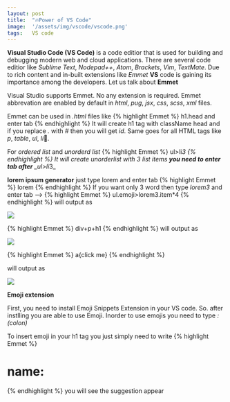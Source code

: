 ```yaml
---
layout: post
title:  "🔥Power of VS Code"
image:  '/assets/img/vscode/vscode.png'
tags:   VS code
---
```


**Visual Studio Code (VS Code)** is a code editior that is used for building and debugging modern web and cloud applications. 
There are several code editior like _Sublime Text_, _Nodepad++_, _Atom_, _Brackets_, _Vim_, _TextMate_. Due to rich content and in-built extensions like _Emmet_ **VS** code is gaining its importance among the developers. 
Let us talk about **Emmet** 

Visual Studio supports Emmet. No any extension is required. Emmet abbrevation are enabled by default in _html_, _pug_, _jsx_, _css_, _scss_, _xml_ files. 

Emmet can be used in _.html_ files like 
{% highlight Emmet %}
h1.head and enter tab
{% endhighlight %}
It will create h1 tag with className head and if you replace _._ with _#_ then you will get _id_. Same goes for all HTML tags like _p_, _table_, _ul_, _li_🤨.

For _ordered list_ and _unorderd list_ 
{% highlight Emmet %}
ul>li*3 
{% endhighlight %}
It will create unorderlist with _3_ list items **you need to enter tab after** _ul>li*3_

**lorem ipsum generator**
just type lorem and enter tab
{% highlight Emmet %}
lorem
{% endhighlight %}
If you want only 3 word then type _lorem3_ and enter tab -->
{% highlight Emmet %}
ul.emoji>lorem3.item*4
{% endhighlight %}
will output as

![]({{site.baseurl}}/assets/img/vscode/img.PNG)

{% highlight Emmet %}
div+p+h1
{% endhighlight %}
will output as

![]({{site.baseurl}}/assets/img/vscode/div.PNG)

{% highlight Emmet %}
a{click me}
{% endhighlight %}

will output as

![]({{site.baseurl}}/assets/img/vscode/click.PNG)

**Emoji extension**

First, you need to install Emoji Snippets Extension in your VS code. So. after instlling you are able to use Emoji. Inorder to use emojis you need to type _:(colon)_ 

To insert emoji in your h1 tag you just simply need to write
{% highlight Emmet %}
<h1>name:</h1>
{% endhighlight %}
you will see the suggestion appear 




